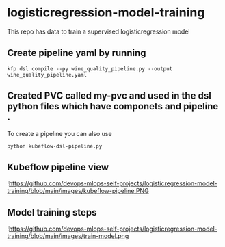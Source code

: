 # logisticregression-model-training
This repo has data to train a supervised logisticregression model


## Create pipeline yaml by running 

`kfp dsl compile --py wine_quality_pipeline.py --output wine_quality_pipeline.yaml`

## Created PVC called my-pvc and used in the dsl python files which have componets and pipeline . 

To create a pipeline you can also use 

`python kubeflow-dsl-pipeline.py`


## Kubeflow pipeline view 

!https://github.com/devops-mlops-self-projects/logisticregression-model-training/blob/main/images/kubeflow-pipeline.PNG

## Model training steps

!https://github.com/devops-mlops-self-projects/logisticregression-model-training/blob/main/images/train-model.png